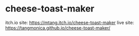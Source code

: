 # cheese-toast-maker

itch.io site: https://mtang.itch.io/cheese-toast-maker
live site: https://tangmonica.github.io/cheese-toast-maker/
